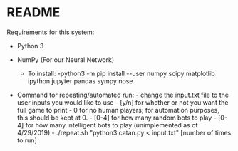 # README

Requirements for this system:
  - Python 3
  - NumPy (For our Neural Network)
    - To install:
      -python3 -m pip install --user numpy scipy matplotlib ipython jupyter pandas sympy nose


  - Command for repeating/automated run:
        - change the input.txt file to the user inputs you would like to use 
            - [y/n] for whether or not you want the full game to print
            - 0 for no human players; for automation purposes, this should be kept at 0.
            - [0-4] for how many random bots to play
            - [0-4] for how many intelligent bots to play (unimplemented as of 4/29/2019)
        - ./repeat.sh "python3 catan.py < input.txt" [number of times to run]
